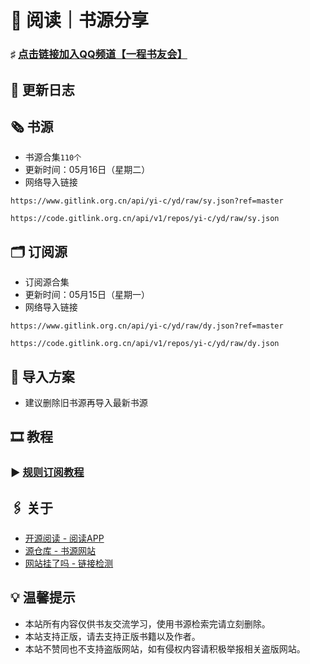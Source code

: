 #  📖 阅读｜书源分享

### ♯ [点击链接加入QQ频道【一程书友会】](https://pd.qq.com/s/5g96aqkc3)

##  📢 更新日志

##  🗞️ 书源

- 书源合集`110个`
- 更新时间：05月16日（星期二）
- 网络导入链接
```
https://www.gitlink.org.cn/api/yi-c/yd/raw/sy.json?ref=master
```
```
https://code.gitlink.org.cn/api/v1/repos/yi-c/yd/raw/sy.json
```

##  🗂️ 订阅源

- 订阅源合集
- 更新时间：05月15日（星期一）
- 网络导入链接
```
https://www.gitlink.org.cn/api/yi-c/yd/raw/dy.json?ref=master
```
```
https://code.gitlink.org.cn/api/v1/repos/yi-c/yd/raw/dy.json
```

##  💠 导入方案

- 建议删除旧书源再导入最新书源

##  🎞️ 教程

###  ▶️ [规则订阅教程](https://b23.tv/PQosCT0)

##  🖇️ 关于

- [开源阅读 - 阅读APP](https://www.coolapk.com/apk/io.legado.app.release)
- [源仓库 - 书源网站](http://www.yckceo.com/)
- [网站挂了吗 - 链接检测](https://gualemang.com/)

##  💡 温馨提示

- 本站所有内容仅供书友交流学习，使用书源检索完请立刻删除。
- 本站支持正版，请去支持正版书籍以及作者。
- 本站不赞同也不支持盗版网站，如有侵权内容请积极举报相关盗版网站。